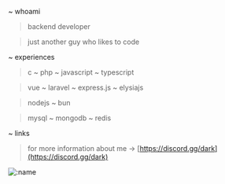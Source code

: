 ~ whoami
> backend developer

> just another guy who likes to code

~ experiences
> c ~ php ~ javascript ~ typescript

> vue ~ laravel ~ express.js ~ elysiajs

> nodejs ~ bun

> mysql ~ mongodb ~ redis

~ links
> for more information about me -> [https://discord.gg/dark](https://discord.gg/dark)


![:name](https://moe-counter.es3n1n.eu/get/@Atakan75)
